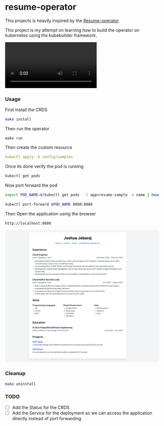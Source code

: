 # resume-operator


This projects is heavily inspired by the [Resume-operator](https://github.com/JefeDavis/Resume-Operator)


This project is my attempt on learning how to build the operator on kubernetes using the kubebuilder framework.


![demo](demo/demo.mkv)


### Usage 

First install the CRDS

```bash
make install
```

Then run the operator
```
make run
```

Then create the custom resource
```yaml
kubectl apply -k config/samples
```

Once its done verify the pod is running
```bash
kubectl get pods
```

Now port forward the pod
```bash
export POD_NAME=$(kubectl get pods  -l app=resume-sample -o name | head -n 1)
```

```bash
kubectl port-forward $POD_NAME 8080:8080
```

Then Open the application using the browser
```bash
http://localhost:8080
```

![demo](demo/image.png)

### Cleanup

```bash
make uninstall
```

### TODO 

- [ ] Add the Status for the CRDS
- [ ] Add the Service for the deployment so we can access the application directly instead of port forwarding
